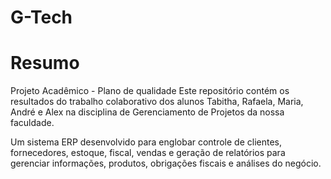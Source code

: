 # G-Tech

# Resumo
Projeto Acadêmico - Plano de qualidade
Este repositório contém os resultados do trabalho colaborativo dos alunos Tabitha, Rafaela, Maria, André e Alex na disciplina de Gerenciamento de Projetos da nossa faculdade.


Um sistema ERP desenvolvido para englobar controle de clientes, fornecedores, estoque, fiscal, vendas e geração de relatórios para gerenciar informações, produtos, obrigações fiscais e análises do negócio.
